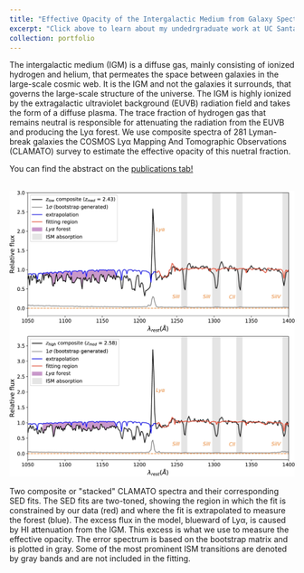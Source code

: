 ```yaml
---
title: "Effective Opacity of the Intergalactic Medium from Galaxy Spectra Analysis"
excerpt: "Click above to learn about my undedrgraduate work at UC Santa Cruz <br/><img src='/images/IGM.webp'>"
collection: portfolio
---
```


The intergalactic medium (IGM) is a diffuse gas, mainly consisting of ionized hydrogen and helium, that permeates the space between galaxies in the large-scale cosmic web. It is the IGM and not
the galaxies it surrounds, that governs the large-scale structure of the universe. The IGM is highly ionized by the extragalactic ultraviolet background (EUVB) radiation field and takes the form of a diffuse plasma. The trace fraction of hydrogen gas that remains neutral is responsible for attenuating the radiation from the EUVB and producing the Lyα forest. We use composite spectra of 281 Lyman-break galaxies the COSMOS Lyα Mapping And
Tomographic Observations (CLAMATO) survey to estimate the effective opacity of this nuetral fraction.

You can find the abstract on the [publications tab!](../../publications/)

<br/><img src='/files/spectra.webp'>

Two composite or "stacked" CLAMATO spectra and their corresponding SED fits. The SED fits are two-toned, showing the region in which the fit is constrained by our data (red) and where the fit is extrapolated to measure the forest (blue). The excess flux in the model, blueward of Lyα, is caused by HI attenuation from the IGM. This excess is what we use to measure the effective opacity. The error spectrum is based on the bootstrap matrix and is plotted in gray. Some of the most prominent ISM transitions are denoted by gray bands and are not included in the fitting.